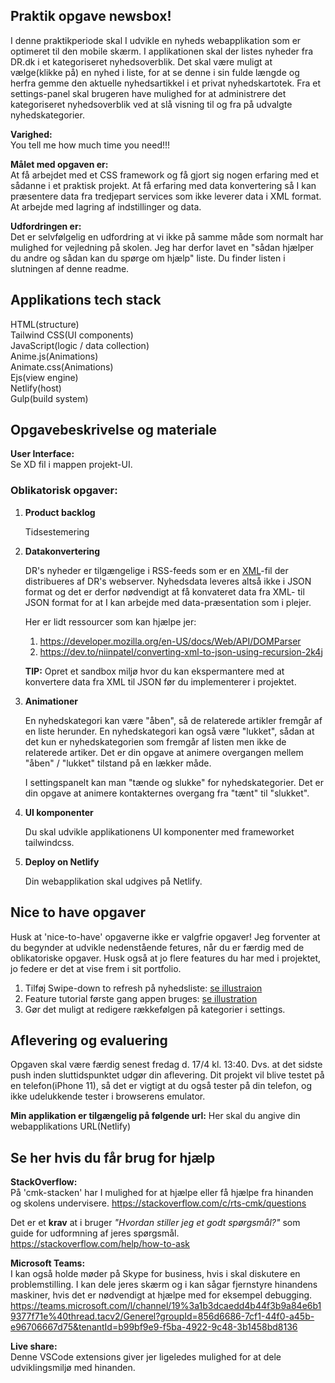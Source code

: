 ## Praktik opgave newsbox!
I denne praktikperiode skal I udvikle en nyheds webapplikation som er optimeret til den mobile skærm. I applikationen skal der listes nyheder fra DR.dk i et kategoriseret nyhedsoverblik. Det skal være muligt at vælge(klikke på) en nyhed i liste, for at se denne i sin fulde længde og herfra gemme den aktuelle nyhedsartikkel i et privat nyhedskartotek. Fra et settings-panel skal brugeren have mulighed for at administrere det kategoriseret nyhedsoverblik ved at slå visning til og fra på udvalgte nyhedskategorier.

**Varighed:**<br>
You tell me how much time you need!!!

**Målet med opgaven er:**<br>
At få arbejdet med et CSS framework og få gjort sig nogen erfaring med et sådanne i et praktisk projekt.
At få erfaring med data konvertering så I kan præsentere data fra tredjepart services som ikke leverer data i XML format.
At arbejde med lagring af indstillinger og data.

**Udfordringen er:**<br>
Det er selvfølgelig en udfordring at vi ikke på samme måde som normalt har mulighed for vejledning på skolen. Jeg har derfor
lavet en "sådan hjælper du andre og sådan kan du spørge om hjælp" liste. 
Du finder listen  i slutningen af denne readme.

## Applikations tech stack

HTML(structure)<br>
Tailwind CSS(UI components)<br>
JavaScript(logic / data collection)<br>
Anime.js(Animations)<br>
Animate.css(Animations)<br>
Ejs(view engine)<br>
Netlify(host)<br>
Gulp(build system)<br>

## Opgavebeskrivelse og materiale

**User Interface:**<br>
Se XD fil i mappen projekt-UI.

### Oblikatorisk opgaver:

1. **Product backlog**

   Tidsestemering
   
2. **Datakonvertering**
 
   DR's nyheder er tilgængelige i RSS-feeds som er en [XML](https://developer.mozilla.org/en-US/docs/Glossary/XML)-fil der        distribueres af DR's webserver. Nyhedsdata leveres altså ikke i JSON format og det er derfor nødvendigt at få konvateret      data fra XML- til JSON format for at I kan arbejde med data-præsentation som i plejer.

   Her er lidt ressourcer som kan hjælpe jer:
      1. https://developer.mozilla.org/en-US/docs/Web/API/DOMParser
      2. https://dev.to/niinpatel/converting-xml-to-json-using-recursion-2k4j
      
   **TIP:**
   Opret et sandbox miljø hvor du kan ekspermantere med at konvertere data fra XML til JSON før du implementerer i projektet.
   
3. **Animationer**

   En nyhedskategori kan være "åben", så de relaterede artikler fremgår af en liste herunder. En nyhedskategori kan også være    "lukket", sådan at det kun er nyhedskategorien som fremgår af listen men ikke de relaterede artiker. Det er din opgave at      animere overgangen mellem "åben" / "lukket" tilstand på en lækker måde.
 
   I settingspanelt kan man "tænde og slukke" for nyhedskategorier. Det er din opgave at animere kontakternes overgang fra        "tænt" til "slukket".
 
4. **UI komponenter**

   Du skal udvikle applikationens UI komponenter med frameworket tailwindcss.

5. **Deploy on Netlify**

   Din webapplikation skal udgives på Netlify.




## Nice to have opgaver
Husk at 'nice-to-have' opgaverne ikke er valgfrie opgaver! Jeg forventer at du begynder at udvikle nedenstående fetures, når du er færdig med de oblikatoriske opgaver. Husk også at jo flere features du har med i projektet, jo federe er det at vise frem i sit portfolio.

1. Tilføj Swipe-down to refresh på nyhedsliste:
    [se illustraion](https://github.com/rts-cmk-opgaver/praktik-projekt-newsbox/blob/master/assets/pull-to-refresh-823x1024.png "swipe-down")
2. Feature tutorial første gang appen bruges: [se illustration](https://github.com/rts-cmk-opgaver/praktik-projekt-newsbox/blob/master/assets/tutorial.png "tutorial")
3. Gør det muligt at redigere rækkefølgen på kategorier i settings.

## Aflevering og evaluering
Opgaven skal være færdig senest fredag d. 17/4 kl. 13:40. Dvs. at det sidste push inden sluttidspunktet udgør din aflevering. Dit projekt vil blive testet på en telefon(iPhone 11), så det er vigtigt at du også tester på din telefon, og ikke udelukkende tester i browserens emulator.

**Min applikation er tilgængelig på følgende url:**
Her skal du angive din webapplikations URL(Netlify) 

## Se her hvis du får brug for hjælp
**StackOverflow:**<br>
På 'cmk-stacken' har I mulighed for at hjælpe eller få hjælpe fra hinanden og skolens undervisere.
https://stackoverflow.com/c/rts-cmk/questions

Det er et **krav** at i bruger *"Hvordan stiller jeg et godt spørgsmål?"* som guide for udformning af jeres spørgsmål.
https://stackoverflow.com/help/how-to-ask

**Microsoft Teams:**<br>
I kan også holde møder på Skype for business, hvis i skal diskutere en problemstilling. I kan dele jeres skærm og i kan sågar fjernstyre hinandens maskiner, hvis det er nødvendigt at hjælpe med for eksempel debugging.
https://teams.microsoft.com/l/channel/19%3a1b3dcaedd4b44f3b9a84e6b19377f71e%40thread.tacv2/Generel?groupId=856d6686-7cf1-44f0-a45b-e96706667d75&tenantId=b99bf9e9-f5ba-4922-9c48-3b1458bd8136

**Live share:**<br>
Denne VSCode extensions giver jer ligeledes mulighed for at dele udviklingsmiljø med hinanden.
